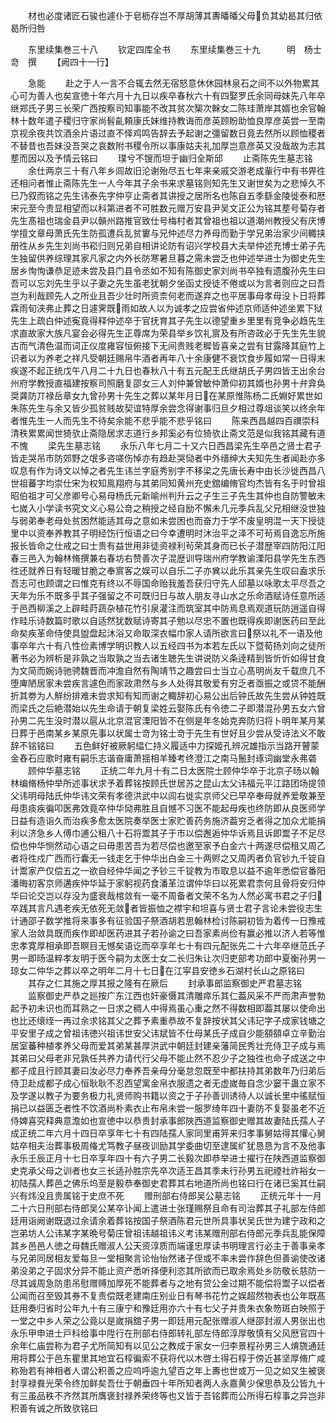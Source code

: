 <!-- { "loadSidebar": true } -->
　　材也必度诸匠石骏也遽仆于皂枥存岂不厚胡薄其夀皤皤父母负其幼曷其归依曷所归咎














　　东里续集巻三十八
　　钦定四库全书
　　东里续集巻三十九　　　明　杨士竒　撰
　　【阙四十一行】























　　急能
　　赴之于人一言不合辄去然无宿怒意休休园林泉石之间不以外物累其心可为善人也矣宣徳十年六月十九日以疾卒春秋六十有四娶罗氏余同母妺先八年卒继郑氏子男三长荣广西按察司知事能不改其贫次榘次榦女二陈珪萧岸其婿也余官翰林十数年遣子稷归守家尚髫齓頼康氏妹维持教诲而彦英顾盼助恤良厚彦英尝一至南京视余夜共饮酒余片语过直不怿鸡鸣告辞去予起谢之彊留数日竟去然所以顾恤稷者不替昔也吾妹没吾哭之哀数附书稷令所以事康姑夫礼加厚岂意彦英又没哉故为志其塟而因以及予情云铭曰
　　璞兮不锼而坦于幽归全斯邱
　　止斋陈先生墓志铭
　　余仕两京三十有八年乡闾故旧沦谢殆尽五七年来亲戚交游老成軰行中有书畀徃还相问者惟止斋陈先生一人今年其子余书来求墓铭则知先生又谢世矣为之悲悼久不已乃叙而铭之先生讳泰先字仲亨止斋者其讲授之居所名也陈自五季繇金陵徙泰和厯宋元至今贵显相望而以科第进者不可胜数元赠万安县尹吴文正公为铭其塟号菊存者先生髙祖也瑞金县尹以贑州路推官致仕号梅村者其曾祖也祖以道潮州教授父有庆博学擅文章母萧氏先生防孤遭兵乱贫寠与兄仲述尽力养母而勤于学兄弟治家少间輙挟册徃从乡先生刘尚书崧归则兄弟自相讲论防有诏兴学校县大夫举仲述充博士弟子先生独留供养综理其家凡家之内外长防寒暑旦暮之需未尝乏也仲述举进士为御史先生居乡恂恂谦恭足迹未尝及县门县令丞如不知有陈御史家刘尚书卒独有遗腹孙先生曰吾可以忘刘先生乎以子妻之先生虽老犹朝夕坐函丈授徒不倦或以为言者则应之曰吾岂为利哉顾先人之所业且吾少壮时所资柰何老而遂弃之也平居事母孝母没卜日将葬霖雨旬浃弗止葬之日遽霁既雨如故人以为诚孝之应尝省仲述京师适仲述坐累下狱先生上疏白仲述寃竟得释仲述卒于官抚育其子先生以德望重乡里里有竞争必趋先生求直故家大族凡宴会必得先生正尊席为荣县举乡饮礼賔及有所咨政必于先生先生貌古而气清色温而词正仪度雍容恒俯接下无间贵贱老穉皆喜亲之尝有甘露降其庭竹上识者以为养老之祥凡受朝廷赐帛牛酒者再年八十余康健不衰饮食步履如常一日得末疾遂不起正统戊午八月二十九日也春秋八十有五元配王氏继胡氏子男四皆王出余台州府学教授直福建按察司照磨复邵女三人刘仲兼曾敏仲萧仰初其婿也孙男十弁弇奂奨龚防丌禄岳章女九曾孙男十先生之葬以某年月日在某原惟陈杨二氏婣好累世如朱陈先生与余又皆少孤贫贱故契谊特厚余尝念得谢事归旦夕相过尊俎谈笑以终余年者惟先生一人而先生不待矣余能不悲乎能不悲乎铭曰
　　陈来西昌越四百禩崇科清秩累累闻世猗欤止斋隐居求志道行乡邦奚必有位猗欤止斋文范是似我铭其藏有道不愧
　　梁先生墓志铭
　　永乐八年七月二十又六日西昌梁先生卒邑之贤士君子皆走哭吊市防郊野之氓多咨嗟伤悼亦有趋赴哭恸者中外缙绅大夫知先生者闻赴亦多叹息有作为诗文以悼之者先生讳兰字庭秀别字不移梁之先唐长寿中由长沙徙西昌八世祖蕃字均崇仕宋为权知鳯翔府与其弟同知黄州充史舘编脩官均杰皆有名于时曾祖昭伯祖才可父彦卿号心易母杨氏元新喻州判升云之子生三子先生其仲也自防警敏未七嵗入小学读书究文义心易公竒之稍授之经自励不懈未几元季兵乱父兄相继没世独与弱弟奉老母处贫困然能适其母之意如未尝困也而奋力于学不废皇明混一天下授徒里中以资奉养教其子明经饬行恒语之曰今幸遭明时沐治平之泽不可茍焉自逸忘所施报长皆命之仕戒之曰士贵有益世用非徒资禄利茍荣其身而已长子潜歴宰四防阳江阳春三邑入为翰林脩撰兼右春坊右赞善次子混歴训导瑞州府学教谕溧阳县学先生东西徃还就养日有轻暖甘脆之奉賔客之娱可以自乐二子亦兾以此乐其亲先生叹曰盍求乐吾志可也顾谓之曰惟克有终以不辱国命贻我羞吾获归守先人邱墓以咏歌太平尽吾之天年为乐不既多乎其子强留之不可既归日与故人朋友寻山水之乐命酒赋诗任意所适于邑西柳溪之上辟畦莳蔬杂植花竹引泉灌注而筑室其中防焉息焉观道玩防逍遥自得作畦乐诗数篇时歌以自适然犹数赋诗寄其子勉以尽忠不置也既得疾即谢医药曰至此命矣疾革命侍使具盥盘起沐浴又命取深衣幅巾家人请所欲言曰祭以礼不一语及他事卒年六十有八性俭素博学明识教人以五经四书为本若左氏以下暨荀扬刘向之徒所著书必为辨析是非孰之当取孰之当去诸生聴先生讲说防义条逹精到皆忻忻如得甘食为文简而婉诗驰骋魏晋而冲澹自然有陶靖节之趣尝曰士当立心髙明尚友千载庶几不堕庳陋居家未尝疾言遽色而家政肃然与乡人处得其敬爱有穷乏者亟振之或贷不能酬折其劵为人觧纷排难未尝求知有知而谢之輙辞初心易公出后钟氏故先生尝从钟姓既而梁氏之后絶潜始以先生命请于朝复梁姓云娶陈氏有令徳二子即潜混孙男五女六曾孙男二先生没时潜以扈从北京混官溧阳皆不在侧是年冬始克奔防归将卜明年某月某日葬于邑南某乡某原先事以状属士竒为铭士竒于先生有世好且少尝从受诗法义不敢辞不铭铭曰
　　五色鲜好被厥躬緼仁持义履适中力探姬孔辨况雄指示当路开瞽蒙金舂石应歌时雍有嗣乐志谐奋庸萧揺相羊臻考终澄江之南马鬛封琢词幽堂永弗砻
　　顾仲华墓志铭
　　正统二年九月十有二日太医院士顾仲华卒于北京子旸以翰林编脩杨仲举所述事状求予着葬铭按顾氏世居苏之昆山太父讳福元平江路团场提领父讳明母陆氏仲华讳文荣有孝德洪武中以闾右徙实京师父已早卒奉母就养爱敬兼至母患痰疾徧叩医弗效竟卒仲华恸弗胜且自憾不习医不能起母疾也终防即从良医师学日益有造诣久而治疾多愈太医院奏举医士家贮善药务施济葢穷乏者得之加众尤能捐利以济急乡人傅巾逋公租八十石将鬻其子于市以偿邂逅仲华诉焉且诉即鬻子不足尽偿也仲华恻然动心语之曰毋患苦吾为若尽偿也邀至家予白金六十两遂尽偿租又周乙者将徃戍广西而行囊无一钱走乞于仲华出白金三十两赆之又周丙者负官钞九千锭自计鬻家产仅偿五之一欲自经仲华闻之予钞三千锭教为市取息以益不逾年悉偿官番阳潘晦初客京师遘疾仲华延于家躬视药食潘革泣谓仲华曰以死累君柰何且骨将安归仲华曰论交岂以存没为盛衰哉棺敛有一毫不周备者文荣不名为人然必寓书君之子归卒践其言凡遇老疾无依死无敛者皆振恤之襟宇和坦喜与贤士君子言论未尝役志生计通邵子数学推将来事多有征验国子祭酒胡若思翰林检讨陈嗣初皆为着传一日豫戒家人治敛具既而疾作即却医药进其子若孙谕之曰吾家素尚俭有赢必推以济人若等惟忠孝寛厚相承即吾瞑目无憾矣语讫而卒享年七十有四元配张先二十六年卒继范氏子男一即旸温粹孝友明于医今嗣为太医士女二长归朱让次归吏部考功郎中夏衡孙男一琼女二仲华之葬以卒之明年二月十七日在江寜县安徳乡石湖村长山之原铭曰
　　其存之仁其施之厚其报之隆有在厥后
　　封承事郎监察御史严君墓志铭
　　监察御史严恭之廵按广东江西也奸豪慑其清雕瘁乐其仁葢风采不严而肃声誉勃起予初未识也而耳熟之一日求之稠人中得焉虽心重之然不得数相即葢其屡以使命出也比还缞绖一再过余求铭其父之葬予素重恭故不复辞按状其父讳玘字子成家钱塘之平安里子成之曾祖讳徳兴祖讳世安父讳斌皆不仕母某氏子成自少能頟頟卓立辛勤治居室蕃种植孝养父母而爱其弟某甚厚洪武中朝廷封建亲藩简民秀壮充侍卫子成与焉其弟曰父母老非兄孰任共养力请代行父母不能止然不忍少子之独徃也命子成送之中都子成且行顾其妻曰汝必尽力奉养吾亲母分毫怠忽既至中都扶持其弟数年乃归弟后侍卫赴成都子成心恒耿耿不忍西望寓金帛衣服遗之者无虚嵗毎自念少窭干蛊立家不及学遂以教子为要务极力礼贤师购书籍以资之于子孙善训诱待人以诚长里中徭赋恒捐已以益匮乏者性不饮酒尚朴素衣止布帛未尝一服罗绮年四十妻防不复娶虽老不近侍婢喜究释典意澹如也宣徳中以恭贵封承事郎陜西道监察御史赠其故妻陆氏孺人子成正统二年六月十四日卒享年七十有四陆孺人家同里甫笄来归孝事舅姑得其懽心舅姑卒相夫治葬事极周偹尤笃教子昼夜训励其学委曲切至逮属纩犹恳恳为言不及他事永乐壬辰正月十七日卒享年四十有六子男二长毅次即恭举进士擢行在陕西道监察御史克承父母之训者也女三长适孙胜宗先卒次适王昌其季未行孙男五祀禋社祚裕女一初陆孺人葬邑之佛乐坞至是毅恭奉御史君葬其右地道所尚也铭曰行在诸已奚其仕嗣兴有炜没且贵属铭于史庶不死
　　赠刑部右侍郎吴公墓志铭
　　正统元年十一月二十六日刑部右侍郎吴公某卒讣闻上遣进士张瑾赐祭且命有司治葬其子礼部左侍郎廷用诣阙谢既退过余请余着葬铭按国子祭酒陈君元世所具事状吴氏世为建宁政和之岂弟坊人公讳某字某晩号菊庄曾祖讳越祖讳义考讳某赠刑部右侍郎元季兵乱能保障其乡邑邑人徳之母魏氏赠淑人公天资淳质而端谨忠厚读书明理言行必主于善事亲孝与兄弟同居相友爱每旦一堂相聚言论怡怡然诸子侄或不率未尝作辞色但善谕使改诸弟没弟之子固求分异不能止资产悉听择便利恣其所欲而已取余焉处乡防敬长慈防一尽其诚周急防患吊慰赠赙加厚死不能葬者与之地有贷公金过期不能偿将鬻子以偿者公闻而召至毁其券不复责偿既老建南庄别业日有琴书花竹之娱超然物表也公年既髙廷用奏归省时公年九十有三康宁和豫廷用亦六十有七父子并贵朱衣象笏斑白映照于一堂之中乡人荣之公竟以是嵗捐舘子男一即廷用元配张赠淑人继邵封淑人男张出也永乐甲申进士戸科给事中陞行在刑部右侍郎转礼部左侍郎淳厚敬慎有父风厯官四十余年仁庙尝称为君子尤所简知有以见公之教成于家女一归李景程孙男三人焴旒通廷用将葬公于邑东瞿里其地宜石椁徧索不获将代以木啓土得石椁于傍近甚坚厚脩广咸称殆若有神相者人谓公积善之应呜呼逾九望百之年上夀也世或万一见之如又生被褒封享禄飬光荣令终加鲜矣吾仕于朝垂四十年所知者两人永嘉黄少保思恭及公皆九十有三虽品秩不齐然其所膺褒封禄养荣终等也又皆于吾铭葬而公所得石椁事之异岂非积善有诚之所致欤铭曰

